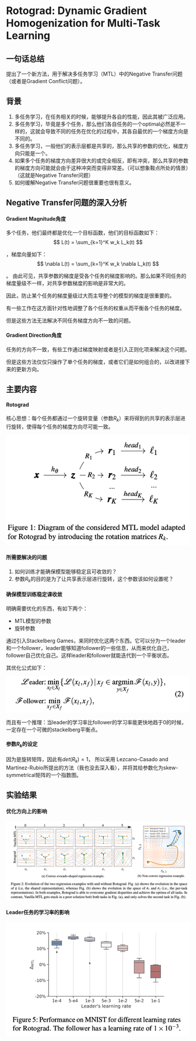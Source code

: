 # Rotograd: Dynamic Gradient Homogenization for Multi-Task Learning

## 一句话总结

提出了一个新方法，用于解决多任务学习（MTL）中的Negative Transfer问题（或者是Gradient Conflict问题）。

## 背景

1. 多任务学习，在任务相关的时候，能够提升各自的性能，因此其被广泛应用。
2. 多任务学习，毕竟是多个任务，那么他们各自任务的一个optimal必然是不一样的，这就会导致不同的任务在优化的过程中，其各自最优的一个梯度方向是不同的。
3. 多任务学习，一般他们的表示层都是共享的，那么共享的参数的优化，梯度方向只能是一个。
4. 如果多个任务的梯度方向差异很大的或完全相反，即有冲突，那么共享的参数的梯度方向可能就会由于这种冲突而变得非常差。（可以想象鞍点所处的情景）（这就是Negative Transfer问题）
5. 如何缓解Negative Transfer问题很重要也很有意义。

## Negative Transfer问题的深入分析

#### Gradient Magnitude角度

多个任务，他们最终都是优化一个目标函数，他们的目标函数如下：
$$
L(t) = \sum_{k=1}^K w_k L_k(t)
$$


，梯度向量如下：
$$
\nabla L(t) = \sum_{k=1}^K w_k \nabla  L_k(t)
$$


。
由此可见，共享参数的梯度是受各个任务的梯度影响的。那么如果不同任务的梯度量级不一样，对共享参数梯度的影响是非常大的。

因此，防止某个任务的梯度量级过大而主导整个的模型的梯度是很重要的。

有一些工作在这方面针对性地调整了各个任务的权重从而平衡各个任务的梯度。

但是这些方法无法解决不同任务梯度方向不一致的问题。

#### Gradient Direction角度

任务的方向不一致，有些工作通过梯度映射或者是引入正则化项来解决这个问题。

但是这些方法仅仅只操作了单个任务的梯度，或者它们是如何组合的，以改进接下来的更新方向。

## 主要内容

#### Rotograd

核心思想：每个任务都通过一个旋转变量（参数$R_k$）来将得到的共享的表示层进行旋转，使得每个任务的梯度方向尽可能一致。

![pic](../pic/002_rotograd.png)

#### 所需要解决的问题

1. 如何训练才能确保模型能够稳定且可收敛的？
2. 参数$R_k$的目的是为了让共享表示层进行旋转，这个参数该如何设置呢？

#### 确保模型训练稳定课收敛

明确需要优化的东西，有如下两个：
- MTL模型的参数
- 旋转参数

通过引入Stackelberg Games，来同时优化这两个东西。它可以分为一个leader和一个follower，leader能够知道follower的一些信息，从而来优化自己，follower自己优化自己。这样leader和follower就能迭代到一个平衡状态。

其优化公式如下：

![formula](../pic/002_formula_stackelberg_games.png)

而且有一个推理：当leader的学习率比follower的学习率能更快地趋于0的时候，一定存在一个可微的stackelberg平衡点。

#### 参数$R_k$的设定

因为是旋转矩阵，因此有$det(R_k) = 1$， 所以采用 Lezcano-Casado and Martínez-Rubio所提出的方法（我也没去深入看），并将其给参数化为skew-symmetrical矩阵的一个指数图。

## 实验结果

#### 优化方向上的影响

![](../pic/002_result_1.png)

#### Leader任务的学习率的影响

![](../pic/002_result_2.png)





